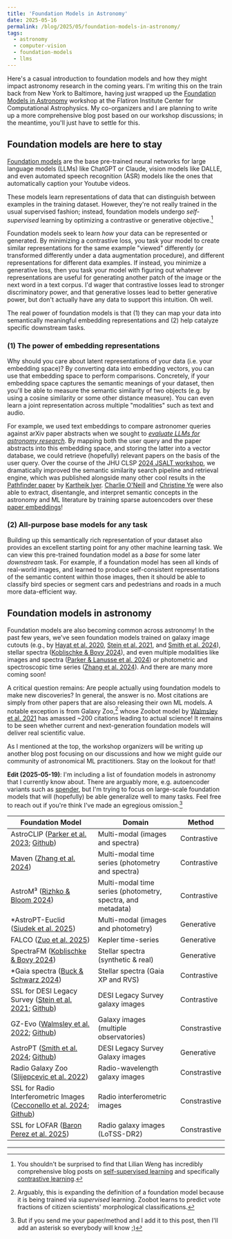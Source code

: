 ```yaml
---
title: 'Foundation Models in Astronomy'
date: 2025-05-16
permalink: /blog/2025/05/foundation-models-in-astronomy/
tags:
  - astronomy
  - computer-vision
  - foundation-models
  - llms
---
```


Here's a casual introduction to foundation models and how they might impact astronomy research in the coming years. I'm writing this on the train back from New York to Baltimore, having just wrapped up the [Foundation Models in Astronomy](https://events.simonsfoundation.org/event/0aff2690-f1cb-485f-833a-429b6c7eb7ef/summary?tm=8eYg1qvbYoaoB-i3qiSGVDkdnLEYU8RX4tCGRKsTY_w) workshop at the Flatiron Institute Center for Computational Astrophysics. My co-organizers and I are planning to write up a more comprehensive blog post based on our workshop discussions; in the meantime, you'll just have to settle for this.

## Foundation models are here to stay

[Foundation models](https://crfm.stanford.edu/report.html) are the base pre-trained neural networks for large language models (LLMs) like ChatGPT or Claude, vision models like DALLE, and even automated speech recognition (ASR) models like the ones that automatically caption your Youtube videos. 

These models learn representations of data that can distinguish between examples in the training dataset. However, they're not really trained in the usual supervised fashion; instead, foundation models undergo *self-supervised* learning by optimizing a contrastive or generative objective.[^1]

Foundation models seek to learn *how* your data can be represented or generated. By minimizing a contrastive loss, you task your model to create similar representations for the same example "viewed" differently (or transformed differently under a data augmentation procedure), and different representations for different data examples. If instead, you minimize a generative loss, then you task your model with figuring out whatever representations are useful for generating another patch of the image or the next word in a text corpus. I'd wager that contrastive losses lead to stronger discriminatory power, and that generative losses lead to better generative power, but don't actually have any data to support this intuition. Oh well. 

The real power of foundation models is that (1) they can map your data into semantically meaningful embedding representations and (2) help catalyze specific downstream tasks. 

### (1) The power of embedding representations

Why should you care about latent representations of your data (i.e. your embedding space)? By converting data into embedding vectors, you can use that embedding space to perform comparisons. Concretely, if your embedding space captures the semantic meanings of your dataset, then you'll be able to measure the semantic similarity of two objects (e.g. by using a cosine similarity or some other distance measure). You can even learn a joint representation across multiple "modalities" such as text and audio.

For example, we used text embeddings to compare astronomer queries against arXiv paper abstracts when we sought to [*evaluate LLMs for astronomy research*](https://arxiv.org/abs/2405.20389). By mapping both the user query and the paper abstracts into this embedding space, and storing the latter into a vector database, we could retrieve (hopefully) relevant papers on the basis of the user query. Over the course of the JHU CLSP [2024 JSALT workshop](https://www.clsp.jhu.edu/workshops/2024-jelinek-summer-workshop-on-speech-and-language-technology/), we dramatically improved the semantic similarity search pipeline and retrieval engine, which was published alongside many other cool results in the [Pathfinder paper](https://arxiv.org/abs/2408.01556) by [Kartheik Iyer](https://kartheikiyer.github.io/). [Charlie O'Neill](https://charlesponeill.com/) and [Christine Ye](https://christine8888.github.io/) were also able to extract, disentangle, and interpret semantic concepts in the astronomy and ML literature by training sparse autoencoders over these [paper embeddings](https://arxiv.org/abs/2408.00657)!

### (2) All-purpose base models for any task

Building up this semantically rich representation of your dataset also provides an excellent starting point for any other machine learning task. We can view this pre-trained foundation model as a *base* for some later *downstream* task. For example, if a foundation model has seen all kinds of real-world images, and learned to produce self-consistent representations of the semantic content within those images, then it should be able to classify bird species or segment cars and pedestrians and roads in a much more data-efficient way.

## Foundation models in astronomy

Foundation models are also becoming common across astronomy! In the past few years, we've seen foundation models trained on galaxy image cutouts (e.g., by [Hayat et al. 2020](https://arxiv.org/abs/2012.13083), [Stein et al. 2021](https://arxiv.org/abs/2110.00023), and [Smith et al. 2024](https://arxiv.org/abs/2405.14930)), stellar spectra ([Koblischke & Bovy 2024](https://arxiv.org/abs/2411.04750)), and even multiple modalities like images and spectra ([Parker & Lanusse et al. 2024](https://arxiv.org/abs/2310.03024)) or photometric and spectroscopic time series ([Zhang et al. 2024](https://arxiv.org/abs/2408.16829)). And there are many more coming soon!

A critical question remains: Are people actually using foundation models to make new discoveries? In general, the answer is no. Most citations are simply from other papers that are also releasing their own ML models. A notable exception is from Galaxy Zoo,[^2] whose Zoobot model by [Walmsley et al. 2021](https://arxiv.org/abs/2102.08414) has amassed ~200 citations leading to actual science! It remains to be seen whether current and next-generation foundation models will deliver real scientific value.

As I mentioned at the top, the workshop organizers will be writing up another blog post focusing on our discussions and how we might guide our community of astronomical ML practitioners. Stay on the lookout for that!

**Edit (2025-05-19)**: I'm including a list of foundation models in astronomy that I currently know about. There are arguably more, e.g. autoencoder variants such as [spender](https://arxiv.org/abs/2211.07890), but I'm trying to focus on large-scale foundation models that will (hopefully) be able generalize well to many tasks. Feel free to reach out if you're think I've made an egregious omission.[^3]

| Foundation Model                          | Domain                                                                 | Method                                             |
|-------------------------------------------------------------------|----------------------------------------------------------------------|----------------------------------------------------|
| AstroCLIP ([Parker et al. 2023](https://arxiv.org/abs/2310.03024); [Github](https://github.com/PolymathicAI/AstroCLIP)) | Multi-modal (images and spectra)                                | Contrastive                   |
| Maven ([Zhang et al. 2024](https://arxiv.org/abs/2408.16829)) | Multi-modal time series (photometry and spectra)                | Contrastive                 |
| AstroM³ ([Rizhko & Bloom 2024](https://arxiv.org/abs/2411.08842))   | Multi-modal time series (photometry, spectra, and metadata)       | Contrastive              |
| *AstroPT-Euclid ([Siudek et al. 2025](https://arxiv.org/abs/2503.15312)) | Multi-modal (images and photometry)                          | Generative                        | 
| FALCO ([Zuo et al. 2025](https://arxiv.org/abs/2504.20290))        | Kepler time-series                                                   | Generative                         |
| SpectraFM ([Koblischke & Bovy 2024](https://arxiv.org/abs/2411.04750)) | Stellar spectra (synthetic & real)                                 | Generative        |
| *Gaia spectra ([Buck & Schwarz 2024](https://arxiv.org/abs/2410.16081)) | Stellar spectra (Gaia XP and RVS)                                 | Contrastive        |
| SSL for DESI Legacy Survey ([Stein et al. 2021](https://arxiv.org/abs/2110.00023); [Github](https://github.com/georgestein/ssl-legacysurvey)) | DESI Legacy Survey galaxy images                                      | Contrastive                     |
| GZ-Evo ([Walmsley et al. 2022](https://arxiv.org/abs/2206.11927); [Github](https://github.com/mwalmsley/galaxy-datasets)) | Galaxy images (multiple observatories)                                           | Constrastive                        |
| AstroPT ([Smith et al. 2024](https://arxiv.org/abs/2405.14930); [Github](https://github.com/Smith42/astroPT))     | DESI Legacy Survey Galaxy images                                      | Generative                          |
| Radio Galaxy Zoo ([Slijepcevic et al. 2022](https://arxiv.org/abs/2204.08816)) | Radio-wavelength galaxy images                           | Constrastive                    |
| SSL for Radio Interferometric Images ([Cecconello et al. 2024](https://arxiv.org/abs/2411.14078); [Github](https://github.com/dr4thmos/solo-learn-radio)) | Radio interferometric images                                        | Constrastive                   |
| SSL for LOFAR ([Baron Perez et al. 2025](https://arxiv.org/abs/2503.19111)) | Radio galaxy images (LoTSS-DR2)                                  | Constrastive         |

---

[^1]: You shouldn't be surprised to find that Lilian Weng has incredibly comprehensive blog posts on [self-supervised learning](https://lilianweng.github.io/posts/2019-11-10-self-supervised/) and specifically [contrastive learning](https://lilianweng.github.io/posts/2021-05-31-contrastive/).
[^2]: Arguably, this is expanding the definition of a foundation model because it is being trained via *supervised* learning. Zoobot learns to predict vote fractions of citizen scientists' morphological classifications.
[^3]: But if you send me your paper/method and I add it to this post, then I'll add an asterisk so everybody will know ;) 
